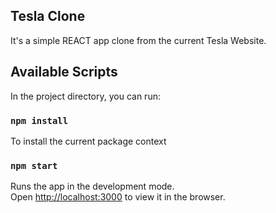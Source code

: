 ## Tesla Clone

It's a simple REACT app clone from the current Tesla Website.

## Available Scripts

In the project directory, you can run:

### `npm install`

To install the current package context

### `npm start`

Runs the app in the development mode.\
Open [http://localhost:3000](http://localhost:3000) to view it in the browser.

